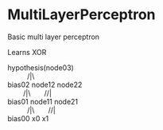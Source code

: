 # MultiLayerPerceptron

Basic multi layer perceptron

Learns XOR

hypothesis(node03) <br>
&nbsp;&nbsp;&nbsp;&nbsp;&nbsp;&nbsp;&nbsp;&nbsp;&nbsp;&nbsp;/|\    
bias02 node12 node22  
&nbsp;&nbsp;&nbsp;&nbsp;&nbsp;&nbsp;&nbsp;&nbsp;/|\ &nbsp;&nbsp;&nbsp;&nbsp;&nbsp;&nbsp;//|  
bias01 node11 node21  
&nbsp;&nbsp;&nbsp;&nbsp;&nbsp;&nbsp;&nbsp;&nbsp;&nbsp;&nbsp;/|\ &nbsp;&nbsp;&nbsp;&nbsp;&nbsp;&nbsp;//|  
bias00   x0     x1    

